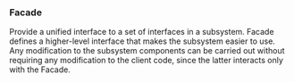 ### Facade

Provide a unified interface to a set of interfaces in a subsystem. Facade defines a higher-level interface that makes the subsystem easier to use. Any modification to the subsystem components can be carried out without requiring any modification to the client code, since the latter interacts only with the Facade.

